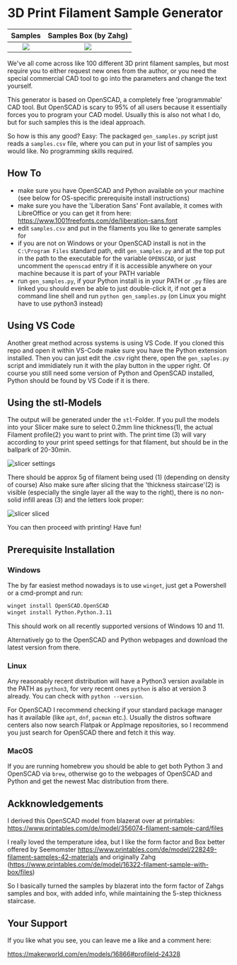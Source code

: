 # 3D Print Filament Sample Generator

|        Samples        |   Samples Box (by Zahg)   |
| :-------------------: | :-----------------------: |
| ![](docs/samples.png) | ![](docs/samples_box.png) |

We've all come across like 100 different 3D print filament samples, but most
require you to either request new ones from the author, or you need the special
commercial CAD tool to go into the parameters and change the text yourself.

This generator is based on OpenSCAD, a completely free 'programmable' CAD tool.
But OpenSCAD is scary to 95% of all users because it essentially forces you to
program your CAD model. Usually this is also not what I do, but for such samples
this is the ideal approach.

So how is this any good? Easy: The packaged `gen_samples.py` script just reads a
`samples.csv` file, where you can put in your list of samples you would like. No
programming skills required.

## How To

- make sure you have OpenSCAD and Python available on your machine (see below
  for OS-specific prerequisite install instructions)
- make sure you have the 'Liberation Sans' Font available, it comes with
  LibreOffice or you can get it from here:
  <https://www.1001freefonts.com/de/liberation-sans.font>
- edit `samples.csv` and put in the filaments you like to generate samples for
- if you are not on Windows or your OpenSCAD install is not in the `C:\Program
Files` standard path, edit `gen_samples.py` and at the top put in the path to
  the executable for the variable `OPENSCAD`, or just uncomment the `openscad`
  entry if it is accessible anywhere on your machine because it is part of your
  PATH variable
- run `gen_samples.py`, if your Python install is in your PATH or `.py` files
  are linked you should even be able to just double-click it, if not get a
  command line shell and run `python gen_samples.py` (on Linux you might have to
  use python3 instead)

## Using VS Code

Another great method across systems is using VS Code. If you cloned this repo
and open it within VS-Code make sure you have the Python extension installed.
Then you can just edit the .csv right there, open the `gen_saples.py` script and
immidiately run it with the play button in the upper right. Of course you still
need some version of Python and OpenSCAD installed, Python should be found by VS
Code if it is there.

## Using the stl-Models

The output will be generated under the `stl`-Folder.
If you pull the models into your Slicer make sure to select 0.2mm line
thickness(1), the actual Filament profile(2) you want to print with.
The print time (3) will vary according to your print speed settings for that
filament, but should be in the ballpark of 20-30min.

![slicer settings](docs/slicer_settings.png)

There should be approx 5g of filament being used (1) (depending on density of
course)
Also make sure after slicing that the 'thickness staircase'(2) is visible
(especially the single layer all the way to the right), there is no non-solid
infill areas (3) and the letters look proper:

![slicer sliced](docs/slicer_sliced.png)

You can then proceed with printing! Have fun!

## Prerequisite Installation

### Windows

The by far easiest method nowadays is to use `winget`, just get a Powershell or
a cmd-prompt and run:

```sh
winget install OpenSCAD.OpenSCAD
winget install Python.Python.3.11
```

This should work on all recently supported versions of Windows 10 and 11.

Alternatively go to the OpenSCAD and Python webpages and download the latest
version from there.

### Linux

Any reasonably recent distribution will have a Python3 version available in the
PATH as `python3`, for very recent ones `python` is also at version 3 already.
You can check with `python --version`.

For OpenSCAD I recommend checking if your standard package manager has it
available (like `apt`, `dnf`, `pacman` etc.). Usually the distros software
centers also now search Flatpak or AppImage repositories, so I recommend you
just search for OpenSCAD there and fetch it this way.

### MacOS

If you are running homebrew you should be able to get both Python 3 and OpenSCAD
via `brew`, otherwise go to the webpages of OpenSCAD and Python and get the
newest Mac distribution from there.

## Ackknowledgements

I derived this OpenSCAD model from blazerat over at printables:
<https://www.printables.com/de/model/356074-filament-sample-card/files>

I really loved the temperature idea, but I like the form factor and Box better
offered by Seemomster
<https://www.printables.com/de/model/228249-filament-samples-42-materials> and
originally Zahg
(<https://www.printables.com/de/model/16322-filament-sample-with-box/files>)

So I basically turned the samples by blazerat into the form factor of Zahgs
samples and box, with added info, while maintaining the 5-step thickness
staircase.

## Your Support

If you like what you see, you can leave me a like and a comment here:

https://makerworld.com/en/models/16866#profileId-24328
